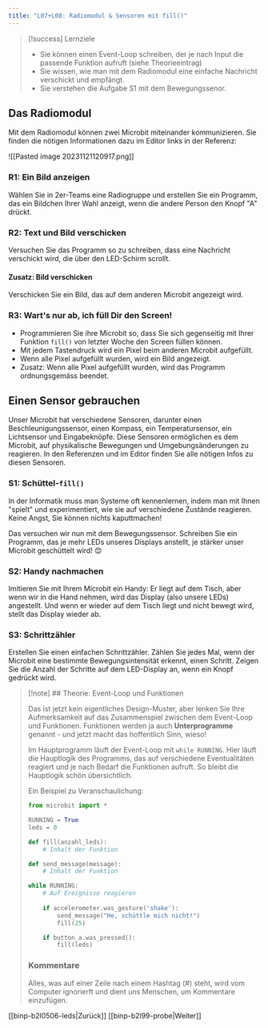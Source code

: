 ```yaml
---
title: "L07+L08: Radiomodul & Sensoren mit fill()"
---
```

> [!success] Lernziele
> 
> - Sie können einen Event-Loop schreiben, der je nach Input die passende Funktion aufruft (siehe Theorieeintrag)
> - Sie wissen, wie man mit dem Radiomodul eine einfache Nachricht verschickt und empfängt.
> - Sie verstehen die Aufgabe S1 mit dem Bewegungssenor.

## Das Radiomodul

Mit dem Radiomodul können zwei Microbit miteinander kommunizieren. Sie finden die nötigen Informationen dazu im Editor links in der Referenz:

![[Pasted image 20231121120917.png]]

### R1: Ein Bild anzeigen

Wählen Sie in 2er-Teams eine Radiogruppe und erstellen Sie ein Programm, das ein Bildchen Ihrer Wahl anzeigt, wenn die andere Person den Knopf "A" drückt.

### R2: Text und Bild verschicken

Versuchen Sie das Programm so zu schreiben, dass eine Nachricht verschickt wird, die über den LED-Schirm scrollt.

#### Zusatz: Bild verschicken
Verschicken Sie ein Bild, das auf dem anderen Microbit angezeigt wird.

### R3: Wart's nur ab, ich füll Dir den Screen!

- Programmieren Sie ihre Microbit so, dass Sie sich gegenseitig mit Ihrer Funktion `fill()` von letzter Woche den Screen füllen können. 
- Mit jedem Tastendruck wird ein Pixel beim anderen Microbit aufgefüllt. 
- Wenn alle Pixel aufgefüllt wurden, wird ein Bild angezeigt. 
- Zusatz: Wenn alle Pixel aufgefüllt wurden, wird das Programm ordnungsgemäss beendet.

## Einen Sensor gebrauchen

Unser Microbit hat verschiedene Sensoren, darunter einen Beschleunigungssensor, einen Kompass, ein Temperatursensor, ein Lichtsensor und Eingabeknöpfe. Diese Sensoren ermöglichen es dem Microbit, auf physikalische Bewegungen und Umgebungsänderungen zu reagieren. In den Referenzen und im Editor finden Sie alle nötigen Infos zu diesen Sensoren.

### S1: Schüttel-`fill()`

In der Informatik muss man Systeme oft kennenlernen, indem man mit Ihnen "spielt" und experimentiert, wie sie auf verschiedene Zustände reagieren. Keine Angst, Sie können nichts kaputtmachen!

Das versuchen wir nun mit dem Bewegungssensor. Schreiben Sie ein Programm, das je mehr LEDs unseres Displays anstellt, je stärker unser Microbit geschüttelt wird! 😊

### S2: Handy nachmachen

Imitieren Sie mit Ihrem Microbit ein Handy: Er liegt auf dem Tisch, aber wenn wir in die Hand nehmen, wird das Display (also unsere LEDs) angestellt. Und wenn er wieder auf dem Tisch liegt und nicht bewegt wird, stellt das Display wieder ab.

### S3: Schrittzähler

Erstellen Sie einen einfachen Schrittzähler. Zählen Sie jedes Mal, wenn der Microbit eine bestimmte Bewegungsintensität erkennt, einen Schritt. Zeigen Sie die Anzahl der Schritte auf dem LED-Display an, wenn ein Knopf gedrückt wird.


> [!note] ## Theorie: Event-Loop und Funktionen
> 
> Das ist jetzt kein eigentliches Design-Muster, aber lenken Sie Ihre Aufmerksamkeit auf das Zusammenspiel zwischen dem Event-Loop und Funktionen. Funktionen werden ja auch **Unterprogramme** genannt - und jetzt macht das hoffentlich Sinn, wieso! 
> 
> Im Hauptprogramm läuft der Event-Loop mit `while RUNNING`. Hier läuft die Hauptlogik des Programms, das auf verschiedene Eventualitäten reagiert und je nach Bedarf die Funktionen aufruft. So bleibt die Hauptlogik schön übersichtlich. 
> 
> Ein Beispiel zu Veranschaulichung:
> 
> ```python
> from microbit import *
> 
> RUNNING = True
> leds = 0
> 
> def fill(anzahl_leds):
>     # Inhalt der Funktion
> 
> def send_message(message):
>     # Inhalt der Funktion
> 
> while RUNNING:
>     # Auf Ereignisse reagieren
>     
>     if accelerometer.was_gesture('shake'):
>         send_message("He, schüttle mich nicht!")
>         fill(25)
> 
>     if button_a.was_pressed():
>         fill(leds)
> ```
> ### Kommentare
> Alles, was auf einer Zeile nach einem Hashtag (#) steht, wird vom Computer ignorierft und dient uns Menschen, um Kommentare einzufügen.

[[binp-b2l0506-leds|Zurück]]
[[binp-b2l99-probe|Weiter]]
